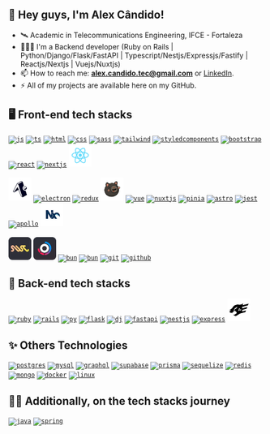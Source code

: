 ## 👋 Hey guys, I'm Alex Cândido! 

- 🛰️ Academic in Telecommunications Engineering, IFCE - Fortaleza
- 🧑🏻‍💻 I'm a Backend developer (Ruby on Rails | Python/Django/Flask/FastAPI | Typescript/Nestjs/Expressjs/Fastify | Reactjs/Nextjs | Vuejs/Nuxtjs)
- 📫 How to reach me: **alex.candido.tec@gmail.com** or [LinkedIn](https://www.linkedin.com/in/alexcndd/).
- ⚡️ All of my projects are available here on my GitHub.

## 🖥️  Front-end tech stacks

<a href="https://developer.mozilla.org/en-US/docs/Web/JavaScript" target="_blank"><code><img height="45" title="js" src="https://skillicons.dev/icons?i=js" /></code></a>
<a href="https://www.typescriptlang.org/" target="_blank"><code><img height="45" title="ts" src="https://skillicons.dev/icons?i=ts" /></code></a>
<a href="https://developer.mozilla.org/pt-BR/docs/Web/HTML" target="_blank"><code><img height="45" title="html" src="https://skillicons.dev/icons?i=html" /></code></a>
<a href="https://developer.mozilla.org/pt-BR/docs/Web/CSS" target="_blank"><code><img height="45" title="css" src="https://skillicons.dev/icons?i=css" /></code></a>
<a href="https://sass-lang.com/" target="_blank"><code><img height="45" title="sass" src="https://skillicons.dev/icons?i=sass" /></code></a>
<a href="https://tailwindcss.com/" target="_blank"><code><img height="45" title="tailwind" src="https://skillicons.dev/icons?i=tailwind" /></code></a>
<a href="https://styled-components.com/" target="_blank"><code><img height="45" title="styledcomponents" src="https://skillicons.dev/icons?i=styledcomponents" /></code></a>
<a href="https://getbootstrap.com/" target="_blank"><code><img height="45" title="bootstrap" src="https://skillicons.dev/icons?i=bootstrap" /></code></a>
<a href="https://pt-br.legacy.reactjs.org/" target="_blank"><code><img height="45" title="react" src="https://skillicons.dev/icons?i=react" /></code></a>
<a href="https://nextjs.org/" target="_blank"><code><img height="45" title="nextjs" src="https://skillicons.dev/icons?i=nextjs" /></code></a>
<a href="https://reactnative.dev/" target="_blank"><code><img height="45" title="react-native" src="https://github.com/alex-candido/alex-candido/blob/main/.github/workflows/react%20(1).svg" /></code></a>
<br><br>
<a href="https://expo.dev/" target="_blank"><code><img height="45" title="expo" src="https://github.com/alex-candido/alex-candido/blob/main/.github/workflows/image%202.svg" /></code></a>
<a href="https://www.electronjs.org/" target="_blank"><code><img height="45" title="electron" src="https://skillicons.dev/icons?i=electron" /></code></a>
<a href="https://redux.js.org/" target="_blank"><code><img height="45" title="redux" src="https://skillicons.dev/icons?i=redux" /></code></a>
<a href="https://zustand-demo.pmnd.rs/" target="_blank"><code><img height="45" title="zustand" src="https://github.com/alex-candido/alex-candido/blob/main/.github/workflows/Group%201.png" /></code></a>
<a href="https://vuejs.org/" target="_blank"><code><img height="45" title="vue" src="https://skillicons.dev/icons?i=vue" /></code></a>
<a href="https://nuxt.com/" target="_blank"><code><img height="45" title="nuxtjs" src="https://skillicons.dev/icons?i=nuxtjs" /></code></a>
<a href="https://pinia.vuejs.org/" target="_blank"><code><img height="45" title="pinia" src="https://skillicons.dev/icons?i=pinia" /></code></a>
<a href="https://astro.build/" target="_blank"><code><img height="45" title="astro" src="https://skillicons.dev/icons?i=astro" /></code></a>
<a href="https://jestjs.io/pt-BR/" target="_blank"><code><img height="45" title="jest" src="https://skillicons.dev/icons?i=jest" /></code></a>
<a href="https://www.apollographql.com/" target="_blank"><code><img height="45" title="apollo" src="https://skillicons.dev/icons?i=apollo" /></code></a>
<a href="https://nx.dev/" target="_blank"><code><img height="45" title="nx" src="https://github.com/alex-candido/alex-candido/blob/main/.github/workflows/nx.svg" /></code></a>
<br><br>
<a href="https://swc.rs/" target="_blank"><code><img height="45" title="swc" src="https://github.com/alex-candido/alex-candido/blob/main/.github/workflows/swc.png" /></code></a>
<a href="https://turbo.build/" target="_blank"><code><img height="45" title="turbo" src="https://github.com/alex-candido/alex-candido/blob/main/.github/workflows/turbo.png" /></code></a>
<a href="https://bun.sh/" target="_blank"><code><img height="45" title="bun" src="https://skillicons.dev/icons?i=bun" /></code></a>
<a href="https://www.figma.com/" target="_blank"><code><img height="45" title="bun" src="https://skillicons.dev/icons?i=figma" /></code></a>
<a href="https://git-scm.com/" target="_blank"><code><img height="45" title="git" src="https://skillicons.dev/icons?i=git" /></code></a>
<a href="https://github.com/" target="_blank"><code><img height="45" title="github" src="https://skillicons.dev/icons?i=github" /></code></a>

## 🚀 Back-end tech stacks

<a href="https://www.ruby-lang.org/pt/" target="_blank"><code><img height="45" title="ruby" src="https://skillicons.dev/icons?i=ruby" /></code></a>
<a href="https://rubyonrails.org/" target="_blank"><code><img height="45" title="rails" src="https://skillicons.dev/icons?i=rails" /></code></a>
<a href="https://www.python.org/" target="_blank"><code><img height="45" title="py" src="https://skillicons.dev/icons?i=py" /></code></a>
<a href="https://flask.palletsprojects.com/" target="_blank"><code><img height="45" title="flask" src="https://skillicons.dev/icons?i=flask" /></code></a>
<a href="https://www.djangoproject.com/" target="_blank"><code><img height="45" title="dj" src="https://skillicons.dev/icons?i=django" /></code></a>
<a href="https://fastapi.tiangolo.com/" target="_blank"><code><img height="45" title="fastapi" src="https://skillicons.dev/icons?i=fastapi" /></code></a>
<a href="https://nestjs.com/" target="_blank"><code><img height="45" title="nestjs" src="https://skillicons.dev/icons?i=nestjs" /></code></a>
<a href="https://expressjs.com/pt-br/" target="_blank"><code><img height="45" title="express" src="https://skillicons.dev/icons?i=express" /></code></a>
<a href="https://fastify.dev/" target="_blank"><code><img height="45" title="fastify" src="https://github.com/alex-candido/alex-candido/blob/main/.github/workflows/image%203.svg" /></code></a>

## ✨ Others Technologies

<a href="https://www.postgresql.org/" target="_blank"><code><img height="45" title="postgres" src="https://skillicons.dev/icons?i=postgres" /></code></a>
<a href="https://www.mysql.com/" target="_blank"><code><img height="45" title="mysql" src="https://skillicons.dev/icons?i=mysql" /></code></a>
<a href="https://graphql.org/" target="_blank"><code><img height="45" title="graphql" src="https://skillicons.dev/icons?i=graphql" /></code></a>
<a href="https://supabase.com/" target="_blank"><code><img height="45" title="supabase" src="https://skillicons.dev/icons?i=supabase" /></code></a>
<a href="https://www.prisma.io/" target="_blank"><code><img height="45" title="prisma" src="https://skillicons.dev/icons?i=prisma" /></code></a>
<a href="https://sequelize.org/" target="_blank"><code><img height="45" title="sequelize" src="https://skillicons.dev/icons?i=sequelize" /></code></a>
<a href="https://redis.io/" target="_blank"><code><img height="45" title="redis" src="https://skillicons.dev/icons?i=redis" /></code></a>
<a href="https://www.mongodb.com/pt-br" target="_blank"><code><img height="45" title="mongo" src="https://skillicons.dev/icons?i=mongo" /></code></a>
<a href="https://www.docker.com/" target="_blank"><code><img height="45" title="docker" src="https://skillicons.dev/icons?i=docker" /></code></a>
<a href="https://ubuntu.com/" target="_blank"><code><img height="45" title="linux" src="https://skillicons.dev/icons?i=linux" /></code></a>

## 👨‍💻 Additionally, on the tech stacks journey

<a href="https://www.java.com/pt-BR/" target="_blank"><code><img height="45" title="java" src="https://skillicons.dev/icons?i=java" /></code></a>
<a href="https://spring.io/" target="_blank"><code><img height="45" title="spring" src="https://skillicons.dev/icons?i=spring" /></code></a>
<br><br>







